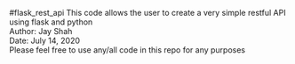 #flask_rest_api
This code allows the user to create a very simple restful API using flask and python  
Author: Jay Shah  
Date: July 14, 2020  
Please feel free to use any/all code in this repo for any purposes
